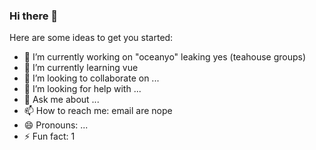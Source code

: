 ### Hi there 👋

Here are some ideas to get you started:

- 🔭 I’m currently working on "oceanyo" leaking yes (teahouse groups)
- 🌱 I’m currently learning vue
- 👯 I’m looking to collaborate on ...
- 🤔 I’m looking for help with ...
- 💬 Ask me about ...
- 📫 How to reach me: email are nope
- 😄 Pronouns: ...
- ⚡ Fun fact: 1
